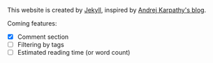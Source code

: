 This website is created by [Jekyll](https://jekyllrb.com/), inspired by [Andrej Karpathy's blog](https://karpathy.github.io/).

Coming features:
- [x] Comment section
- [ ] Filtering by tags
- [ ] Estimated reading time (or word count)